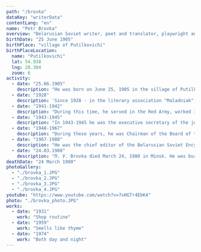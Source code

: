 ```yaml
---
path: "/brovka"
dataKey: "writerData"
contentLang: "en"
name: "Petr Brovka"
overview: "Belarusian Soviet writer, poet and translator, playwright and publicist. People's poet of the BSSR (1962). Academician of the BSSR Academy of Sciences (1966). Winner of the Lenin Prize (1962) and two Stalin prizes (1947, 1951). Member of the USSR Supreme Soviet since 1956. Member of the All-Union Communist Party of Bolsheviks (since 1940)."
birthDate: "25 June 1905"
birthPlace: "village of Putilkovichi"
birthPlaceLocation:
  name: "Putilkovichi"
  lat: 54.938
  lng: 28.384
  zoom: 6
activity:
  - date: "25.06.1905"
    description: "He was born on June 25, 1905 in the village of Putilkovichi (now Ushachsky district, Vitebsk region, Belarus) in a peasant family."
  - date: "1928"
    description: 'Since 1928 - in the literary association "Maladniak", later in the Belarusian Association of Proletarian Writers (BelAPP).'
  - date: "1941-1942"
    description: "During this time, he served in the Red Army, worked in the front and partisan press."
  - date: "1943-1945"
    description: "In 1943-1945 he was the executive secretary of the joint venture of the BSSR, the chief editor of the literary magazine 'Polymya'."
  - date: "1948-1967"
    description: "During these years, he was Chairman of the Board of the JV BSSR."
  - date: "1967-1980"
    description: "He was the chief editor of the Belarusian Soviet Encyclopedia (now the Belarusian Encyclopedia named after P. Brovka)."
  - date: "24.03.1980"
    description: "П. У. Brovka died March 24, 1980 in Minsk. He was buried in the Eastern cemetery."
deathDate: "24 March 1980"
photoGallery:
  - "./brovka_1.JPG"
  - "./brovka_2.JPG"
  - "./brovka_3.JPG"
  - "./brovka_4.JPG"
youtube: "https://www.youtube.com/watch?v=7xHGTr4EbK4"
photo: "./brovka_photo.JPG"
works:
  - date: "1931"
    work: "Shop routine"
  - date: "1959"
    work: "Smells like thyme"
  - date: "1974"
    work: "Both day and night"
---
```

